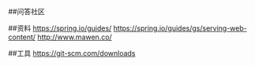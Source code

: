 ##问答社区

##资料
https://spring.io/guides/
https://spring.io/guides/gs/serving-web-content/
http://www.mawen.co/

##工具
https://git-scm.com/downloads
